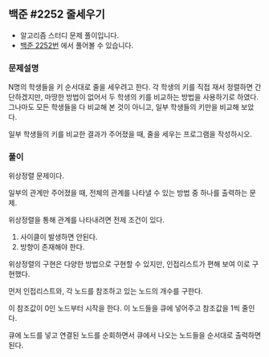 ## 백준 #2252 줄세우기

- 알고리즘 스터디 문제 풀이입니다.
- [백준 2252번](https://www.acmicpc.net/problem/2252) 에서 풀어볼 수 있습니다.

### 문제설명

N명의 학생들을 키 순서대로 줄을 세우려고 한다. 각 학생의 키를 직접 재서 정렬하면 간단하겠지만, 마땅한 방법이 없어서 두 학생의 키를 비교하는 방법을 사용하기로 하였다. 그나마도 모든 학생들을 다 비교해 본 것이 아니고, 일부 학생들의 키만을 비교해 보았다.

일부 학생들의 키를 비교한 결과가 주어졌을 때, 줄을 세우는 프로그램을 작성하시오.

### 풀이

위상정렬 문제이다.

일부의 관계만 주어졌을 때, 전체의 관계를 나타낼 수 있는 방법 중 하나를 출력하는 문제.

위상정렬을 통해 관계를 나타내려면 전제 조건이 있다.

1. 사이클이 발생하면 안된다.
2. 방향이 존재해야 한다.

위상정렬의 구현은 다양한 방법으로 구현할 수 있지만, 인접리스트가 편해 보여 이로 구현했다.

먼저 인접리스트와, 각 노드를 참조하고 있는 노드의 개수를 구한다.

이 참조값이 0인 노드부터 시작을 한다. 이 노드들을 큐에 넣어주고 참조값을 1씩 줄인다.

큐에 노드를 넣고 연결된 노드를 순회하면서 큐에서 나오는 노드들을 순서대로 출력하면 된다.

